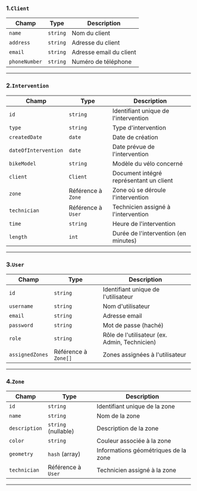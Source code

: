 
### 1.`Client` 

|Champ|Type|Description|
|---|---|---|
|`name`|`string`|Nom du client|
|`address`|`string`|Adresse du client|
|`email`|`string`|Adresse email du client|
|`phoneNumber`|`string`|Numéro de téléphone|

---

### 2.`Intervention`

|Champ|Type|Description|
|---|---|---|
|`id`|`string`|Identifiant unique de l'intervention|
|`type`|`string`|Type d'intervention|
|`createdDate`|`date`|Date de création|
|`dateOfIntervention`|`date`|Date prévue de l'intervention|
|`bikeModel`|`string`|Modèle du vélo concerné|
|`client`|`Client`|Document intégré représentant un client|
|`zone`|Référence à `Zone`|Zone où se déroule l'intervention|
|`technician`|Référence à `User`|Technicien assigné à l'intervention|
|`time`|`string`|Heure de l'intervention|
|`length`|`int`|Durée de l'intervention (en minutes)|

---

### 3.`User`

|Champ|Type|Description|
|---|---|---|
|`id`|`string`|Identifiant unique de l'utilisateur|
|`username`|`string`|Nom d'utilisateur|
|`email`|`string`|Adresse email|
|`password`|`string`|Mot de passe (haché)|
|`role`|`string`|Rôle de l'utilisateur (ex. Admin, Technicien)|
|`assignedZones`|Référence à `Zone[]`|Zones assignées à l'utilisateur|

---

### 4.`Zone`

|Champ|Type|Description|
|---|---|---|
|`id`|`string`|Identifiant unique de la zone|
|`name`|`string`|Nom de la zone|
|`description`|`string` (nullable)|Description de la zone|
|`color`|`string`|Couleur associée à la zone|
|`geometry`|`hash` (array)|Informations géométriques de la zone|
|`technician`|Référence à `User`|Technicien assigné à la zone|

---
